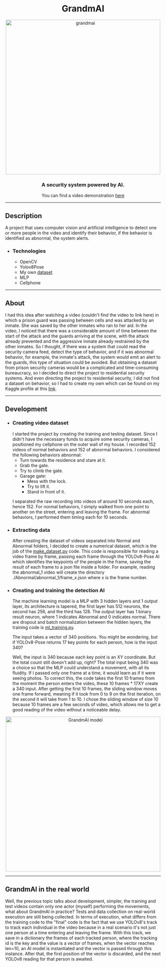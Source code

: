 <div align="center">
<h1>GrandmAI</h1>
  <img src="https://github.com/menezess42/grandmaai/assets/67249275/4e50e215-1329-49ba-8546-44cdf48401cb" alt="grandmai" width="500">
<h3>A security system powered by AI.</h3>
<p>You can find a video demonstration <a href="https://www.youtube.com/shorts/ZmDJwb9250c">here</a></p>
<hr/>
</div>
<h2>Description</h2>
  A project that uses computer vision and artificial intelligence to detect one or more people in the video and identify their behavior, if the behavior is identified as abnormal, the system alerts.

- <h3>Technologies</h3>

  - OpenCV
  - Yolov8Pose
  - My own <a href="">dataset</a>
  - MLP
  - Cellphone

<hr/>
<h2>About</h2>
I had this idea after watching a video (couldn't find the video to link here) in which a prison guard was passing between cells and was attacked by an inmate. She was saved by the other inmates who ran to her aid. In the video, I noticed that there was a considerable amount of time between the start of the attack and the guards arriving at the scene, with the attack already prevented and the aggressive inmate already restrained by the other inmates. 
So I thought, if there was a system that could read the security camera feed, detect the type of behavior, and if it was abnormal behavior, for example, the inmate's attack, the system would emit an alert to the guards, this type of situation could be avoided.
But obtaining a dataset from prison security cameras would be a complicated and time-consuming bureaucracy, so I decided to direct the project to residential security systems. And even directing the project to residential security, I did not find a dataset on behavior, so I had to create my own which can be found on my Kaggle profile at this <a href="">link</a>.
<hr/>
<h2>Development</h2>

- <h3>Creating video dataset</h3>
  I started the project by creating the training and testing dataset. Since I didn't have the necessary funds to acquire some security cameras, I positioned my cellphone on the outer wall of my house.
  I recorded 152 videos of normal behaviors and 152 of abnormal behaviors. I considered the following behaviors abnormal:

  - Turn towards the residence and stare at it.
  - Grab the gate.
  - Try to climb the gate.
  - Garage gate:
    - Mess with the lock.
    - Try to lift it.
    - Stand in front of it.
  <p>
  I separated the raw recording into videos of around 10 seconds each, hence 152. For normal behaviors, I simply walked from one point to another on the street, entering and leaving the frame. For abnormal behaviors, I performed them timing each for 10 seconds.
  </p>

- <h3>Extracting data</h3>
  After creating the dataset of videos separated into Normal and Abnormal folders, I decided to create a numerical dataset, which is the job of the <a href="https://github.com/Menezess42/GrandmaAI/blob/main/Code/make_dataset.py">make_dataset.py</a> code. This code is responsible for reading a video frame by frame, passing each frame through the YOLOv8-Pose AI which identifies the keypoints of the people in the frame, saving the result of each frame to a json file inside a folder. For example, reading the abnormal_1 video will create the directory ./Abnormal/abnormal_1/frame_x.json where x is the frame number.

- <h3>Creating and training the detection AI</h3>
  The machine learning model is a MLP with 3 hidden layers and 1 output layer, its architecture is tapered, the first layer has 512 neurons, the second has 256, and the third has 128. The output layer has 1 binary result neuron, where 1 indicates Abnormal and 0 indicates normal. There are dropout and batch normalization between the hidden layers, the training code is <a href="https://github.com/Menezess42/GrandmaAI/blob/main/Code/ml_training.py">ml_training.py</a>.

  The input takes a vector of 340 positions. You might be wondering, but if YOLOv8-Pose returns 17 key points for each person, how is the input 340?

  Well, the input is 340 because each key point is an XY coordinate. But the total count still doesn't add up, right? The total input being 340 was a choice so that the MLP could understand a movement, with all its fluidity. If I passed only one frame at a time, it would learn as if it were seeing photos. To correct this, the code takes the first 10 frames from the moment the person enters the video, these 10 frames * 17XY create a 340 input. After getting the first 10 frames, the sliding window moves one frame forward, meaning if it took from 0 to 9 on the first iteration, on the second it will take from 1 to 10. I chose the sliding window of size 10 because 10 frames are a few seconds of video, which allows me to get a good reading of the video without a noticeable delay.
<p align="center"> <img src="https://github.com/Menezess42/GrandmaAI/assets/67249275/43681e1d-ba2d-4ca9-adf3-0eada612ab35" alt="GrandmAI model" width="500"> </p>
<hr/>
<h2>GrandmAI in the real world</h2>
Well, the previous topic talks about development, simpler, the training and test videos contain only one actor (myself) performing the movements, what about GrandmAI in practice?
Tests and data collection on real-world execution are still being collected. In terms of execution, what differs from the training code to the "final" code is the fact that we use YOLOv8's track to track each individual in the video because in a real scenario it's not just one person at a time entering and leaving the frame. With this track, we save in a dictionary the frames of each tracked person, where the tracking id is the key and the value is a vector of frames, when the vector reaches len=10, an AI model is instantiated and the vector is passed through this instance. After that, the first position of the vector is discarded, and the next YOLOv8 reading for that person is awaited.
